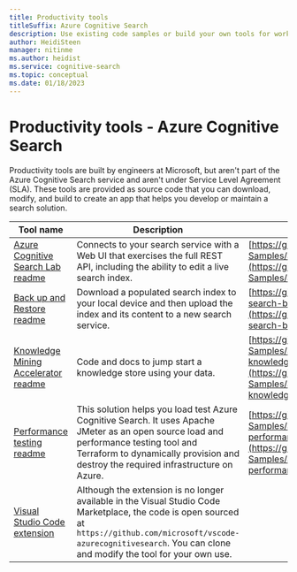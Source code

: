 ```yaml
---
title: Productivity tools
titleSuffix: Azure Cognitive Search
description: Use existing code samples or build your own tools for working with a search index in Azure Cognitive Search.
author: HeidiSteen
manager: nitinme
ms.author: heidist
ms.service: cognitive-search
ms.topic: conceptual
ms.date: 01/18/2023
---
```


# Productivity tools - Azure Cognitive Search

Productivity tools are built by engineers at Microsoft, but aren't part of the Azure Cognitive Search service and aren't under Service Level Agreement (SLA). These tools are provided as source code that you can download, modify, and build to create an app that helps you develop or maintain a search solution.

| Tool name | Description | Source code |
|-----------|------------ |-------------|
| [Azure Cognitive Search Lab readme](https://github.com/Azure-Samples/azure-search-lab/blob/main/README.md) | Connects to your search service with a Web UI that exercises the full REST API, including the ability to edit a live search index. | [https://github.com/Azure-Samples/azure-search-lab](https://github.com/Azure-Samples/azure-search-lab) |
| [Back up and Restore readme](https://github.com/liamca/azure-search-backup-restore/blob/master/README.md) | Download a populated search index to your local device and then upload the index and its content to a new search service. | [https://github.com/liamca/azure-search-backup-restore](https://github.com/liamca/azure-search-backup-restore) |
| [Knowledge Mining Accelerator readme](https://github.com/Azure-Samples/azure-search-knowledge-mining/blob/main/README.md) | Code and docs to jump start a knowledge store using your data. | [https://github.com/Azure-Samples/azure-search-knowledge-mining](https://github.com/Azure-Samples/azure-search-knowledge-mining) |
| [Performance testing readme](https://github.com/Azure-Samples/azure-search-performance-testing/blob/main/README.md) | This solution helps you load test Azure Cognitive Search. It uses Apache JMeter as an open source load and performance testing tool and Terraform to dynamically provision and destroy the required infrastructure on Azure. | [https://github.com/Azure-Samples/azure-search-performance-testing](https://github.com/Azure-Samples/azure-search-performance-testing) |
| [Visual Studio Code extension](https://github.com/microsoft/vscode-azurecognitivesearch) | Although the extension is no longer available in the Visual Studio Code Marketplace, the code is open sourced at `https://github.com/microsoft/vscode-azurecognitivesearch`. You can clone and modify the tool for your own use. |
